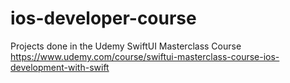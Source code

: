 # ios-developer-course

Projects done in the Udemy SwiftUI Masterclass Course https://www.udemy.com/course/swiftui-masterclass-course-ios-development-with-swift
